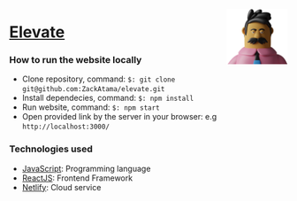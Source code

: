 [<img src='https://github.com/ZackAtama/elevate/blob/dev/src/assets/Saly-sm.png' alt='Saly from Elevate' height='100' align="right"> <h1>Elevate</h1>](https://elevate-web.netlify.app/)

### How to run the website locally
- Clone repository, command: `$: git clone git@github.com:ZackAtama/elevate.git`
- Install dependecies, command: `$: npm install`
- Run website, command: `$: npm start`
- Open provided link by the server in your browser: e.g `http://localhost:3000/`

### Technologies used
- [JavaScript](https://www.javascript.com/): Programming language
- [ReactJS](https://reactjs.org/): Frontend Framework
- [Netlify](https://docs.netlify.com/?_ga=2.124380874.1385830468.1644112386-739451105.1644112386): Cloud service
